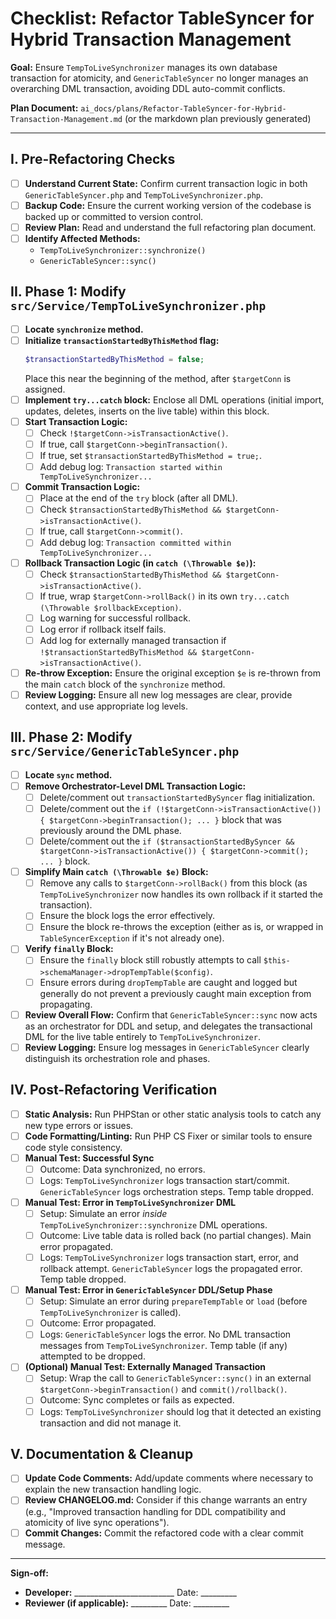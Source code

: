 # Checklist: Refactor TableSyncer for Hybrid Transaction Management

**Goal:** Ensure `TempToLiveSynchronizer` manages its own database transaction for atomicity, and `GenericTableSyncer` no longer manages an overarching DML transaction, avoiding DDL auto-commit conflicts.

**Plan Document:** `ai_docs/plans/Refactor-TableSyncer-for-Hybrid-Transaction-Management.md` (or the markdown plan previously generated)

---

## I. Pre-Refactoring Checks

-   [ ] **Understand Current State:** Confirm current transaction logic in both `GenericTableSyncer.php` and `TempToLiveSynchronizer.php`.
-   [ ] **Backup Code:** Ensure the current working version of the codebase is backed up or committed to version control.
-   [ ] **Review Plan:** Read and understand the full refactoring plan document.
-   [ ] **Identify Affected Methods:**
    -   `TempToLiveSynchronizer::synchronize()`
    -   `GenericTableSyncer::sync()`

## II. Phase 1: Modify `src/Service/TempToLiveSynchronizer.php`

-   [ ] **Locate `synchronize` method.**
-   [ ] **Initialize `transactionStartedByThisMethod` flag:**
    ```php
    $transactionStartedByThisMethod = false;
    ```
    Place this near the beginning of the method, after `$targetConn` is assigned.
-   [ ] **Implement `try...catch` block:** Enclose all DML operations (initial import, updates, deletes, inserts on the live table) within this block.
-   [ ] **Start Transaction Logic:**
    -   [ ] Check `!$targetConn->isTransactionActive()`.
    -   [ ] If true, call `$targetConn->beginTransaction()`.
    -   [ ] If true, set `$transactionStartedByThisMethod = true;`.
    -   [ ] Add debug log: `Transaction started within TempToLiveSynchronizer...`
-   [ ] **Commit Transaction Logic:**
    -   [ ] Place at the end of the `try` block (after all DML).
    -   [ ] Check `$transactionStartedByThisMethod && $targetConn->isTransactionActive()`.
    -   [ ] If true, call `$targetConn->commit()`.
    -   [ ] Add debug log: `Transaction committed within TempToLiveSynchronizer...`
-   [ ] **Rollback Transaction Logic (in `catch (\Throwable $e)`):**
    -   [ ] Check `$transactionStartedByThisMethod && $targetConn->isTransactionActive()`.
    -   [ ] If true, wrap `$targetConn->rollBack()` in its own `try...catch (\Throwable $rollbackException)`.
    -   [ ] Log warning for successful rollback.
    -   [ ] Log error if rollback itself fails.
    -   [ ] Add log for externally managed transaction if `!$transactionStartedByThisMethod && $targetConn->isTransactionActive()`.
-   [ ] **Re-throw Exception:** Ensure the original exception `$e` is re-thrown from the main `catch` block of the `synchronize` method.
-   [ ] **Review Logging:** Ensure all new log messages are clear, provide context, and use appropriate log levels.

## III. Phase 2: Modify `src/Service/GenericTableSyncer.php`

-   [ ] **Locate `sync` method.**
-   [ ] **Remove Orchestrator-Level DML Transaction Logic:**
    -   [ ] Delete/comment out `transactionStartedBySyncer` flag initialization.
    -   [ ] Delete/comment out the `if (!$targetConn->isTransactionActive()) { $targetConn->beginTransaction(); ... }` block that was previously around the DML phase.
    -   [ ] Delete/comment out the `if ($transactionStartedBySyncer && $targetConn->isTransactionActive()) { $targetConn->commit(); ... }` block.
-   [ ] **Simplify Main `catch (\Throwable $e)` Block:**
    -   [ ] Remove any calls to `$targetConn->rollBack()` from this block (as `TempToLiveSynchronizer` now handles its own rollback if it started the transaction).
    -   [ ] Ensure the block logs the error effectively.
    -   [ ] Ensure the block re-throws the exception (either as is, or wrapped in `TableSyncerException` if it's not already one).
-   [ ] **Verify `finally` Block:**
    -   [ ] Ensure the `finally` block still robustly attempts to call `$this->schemaManager->dropTempTable($config)`.
    -   [ ] Ensure errors during `dropTempTable` are caught and logged but generally do not prevent a previously caught main exception from propagating.
-   [ ] **Review Overall Flow:** Confirm that `GenericTableSyncer::sync` now acts as an orchestrator for DDL and setup, and delegates the transactional DML for the live table entirely to `TempToLiveSynchronizer`.
-   [ ] **Review Logging:** Ensure log messages in `GenericTableSyncer` clearly distinguish its orchestration role and phases.

## IV. Post-Refactoring Verification

-   [ ] **Static Analysis:** Run PHPStan or other static analysis tools to catch any new type errors or issues.
-   [ ] **Code Formatting/Linting:** Run PHP CS Fixer or similar tools to ensure code style consistency.
-   [ ] **Manual Test: Successful Sync**
    -   [ ] Outcome: Data synchronized, no errors.
    -   [ ] Logs: `TempToLiveSynchronizer` logs transaction start/commit. `GenericTableSyncer` logs orchestration steps. Temp table dropped.
-   [ ] **Manual Test: Error in `TempToLiveSynchronizer` DML**
    -   [ ] Setup: Simulate an error *inside* `TempToLiveSynchronizer::synchronize` DML operations.
    -   [ ] Outcome: Live table data is rolled back (no partial changes). Main error propagated.
    -   [ ] Logs: `TempToLiveSynchronizer` logs transaction start, error, and rollback attempt. `GenericTableSyncer` logs the propagated error. Temp table dropped.
-   [ ] **Manual Test: Error in `GenericTableSyncer` DDL/Setup Phase**
    -   [ ] Setup: Simulate an error during `prepareTempTable` or `load` (before `TempToLiveSynchronizer` is called).
    -   [ ] Outcome: Error propagated.
    -   [ ] Logs: `GenericTableSyncer` logs the error. No DML transaction messages from `TempToLiveSynchronizer`. Temp table (if any) attempted to be dropped.
-   [ ] **(Optional) Manual Test: Externally Managed Transaction**
    -   [ ] Setup: Wrap the call to `GenericTableSyncer::sync()` in an external `$targetConn->beginTransaction()` and `commit()/rollback()`.
    -   [ ] Outcome: Sync completes or fails as expected.
    -   [ ] Logs: `TempToLiveSynchronizer` should log that it detected an existing transaction and did not manage it.

## V. Documentation & Cleanup

-   [ ] **Update Code Comments:** Add/update comments where necessary to explain the new transaction handling logic.
-   [ ] **Review CHANGELOG.md:** Consider if this change warrants an entry (e.g., "Improved transaction handling for DDL compatibility and atomicity of live sync operations").
-   [ ] **Commit Changes:** Commit the refactored code with a clear commit message.

---
**Sign-off:**

-   **Developer:** _________________________ Date: _________
-   **Reviewer (if applicable):** _________ Date: _________

